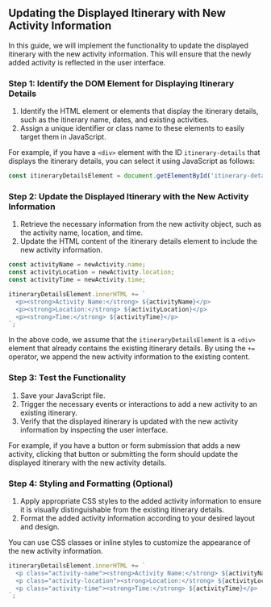 ## Updating the Displayed Itinerary with New Activity Information

In this guide, we will implement the functionality to update the displayed itinerary with the new activity information. This will ensure that the newly added activity is reflected in the user interface.

### Step 1: Identify the DOM Element for Displaying Itinerary Details

1. Identify the HTML element or elements that display the itinerary details, such as the itinerary name, dates, and existing activities.
2. Assign a unique identifier or class name to these elements to easily target them in JavaScript.

For example, if you have a `<div>` element with the ID `itinerary-details` that displays the itinerary details, you can select it using JavaScript as follows:

```javascript
const itineraryDetailsElement = document.getElementById('itinerary-details');
```

### Step 2: Update the Displayed Itinerary with the New Activity Information

1. Retrieve the necessary information from the new activity object, such as the activity name, location, and time.
2. Update the HTML content of the itinerary details element to include the new activity information.

```javascript
const activityName = newActivity.name;
const activityLocation = newActivity.location;
const activityTime = newActivity.time;

itineraryDetailsElement.innerHTML += `
  <p><strong>Activity Name:</strong> ${activityName}</p>
  <p><strong>Location:</strong> ${activityLocation}</p>
  <p><strong>Time:</strong> ${activityTime}</p>
`;
```

In the above code, we assume that the `itineraryDetailsElement` is a `<div>` element that already contains the existing itinerary details. By using the `+=` operator, we append the new activity information to the existing content.

### Step 3: Test the Functionality

1. Save your JavaScript file.
2. Trigger the necessary events or interactions to add a new activity to an existing itinerary.
3. Verify that the displayed itinerary is updated with the new activity information by inspecting the user interface.

For example, if you have a button or form submission that adds a new activity, clicking that button or submitting the form should update the displayed itinerary with the new activity details.

### Step 4: Styling and Formatting (Optional)

1. Apply appropriate CSS styles to the added activity information to ensure it is visually distinguishable from the existing itinerary details.
2. Format the added activity information according to your desired layout and design.

You can use CSS classes or inline styles to customize the appearance of the new activity information.

```javascript
itineraryDetailsElement.innerHTML += `
  <p class="activity-name"><strong>Activity Name:</strong> ${activityName}</p>
  <p class="activity-location"><strong>Location:</strong> ${activityLocation}</p>
  <p class="activity-time"><strong>Time:</strong> ${activityTime}</p>
`;
```

